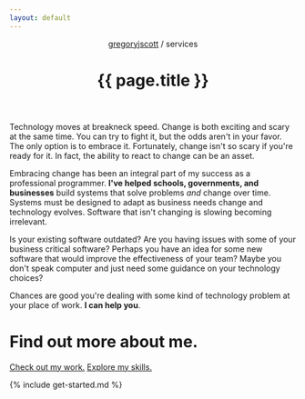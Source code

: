 ```yaml
---
layout: default
---
```


<header>
<nav>
<a href="/">gregoryjscott</a> / services
</nav>

<h1>{{ page.title }}</h1>
</header>

<article markdown="1">
Technology moves at breakneck speed. Change is both exciting and scary at the same time. You can try to fight it, but the odds aren't in your favor. The only option is to embrace it. Fortunately, change isn't so scary if you're ready for it. In fact, the ability to react to change can be an asset.

Embracing change has been an integral part of my success as a professional programmer. **I've helped schools, governments, and businesses** build systems that solve problems _and_ change over time. Systems must be designed to adapt as business needs change and technology evolves. Software that isn't changing is slowing becoming irrelevant.

Is your existing software outdated? Are you having issues with some of your business critical software? Perhaps you have an idea for some new software that would improve the effectiveness of your team? Maybe you don't speak computer and just need some guidance on your technology choices?

Chances are good you're dealing with some kind of technology problem at your place of work. **I can help you**.
</article>

# Find out more about me.

<a class="button" href="/work/">Check out my work.</a>
<a class="button" href="/skills/">Explore my skills.</a>

<section markdown="1">
{% include get-started.md %}
</section>

